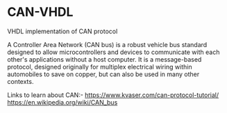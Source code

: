# CAN-VHDL
VHDL implementation of CAN protocol

A Controller Area Network (CAN bus) is a robust vehicle bus standard designed to allow microcontrollers and devices to communicate with each other's applications without a host computer. It is a message-based protocol, designed originally for multiplex electrical wiring within automobiles to save on copper, but can also be used in many other contexts.

Links to learn about CAN:-
 https://www.kvaser.com/can-protocol-tutorial/
 https://en.wikipedia.org/wiki/CAN_bus
 


